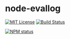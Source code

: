 # node-evallog

[![MIT License](https://img.shields.io/badge/license-mit-green.svg?style=flat-square)](https://opensource.org/licenses/MIT)
[![Build Status](https://travis-ci.org/oprogramador/node-evallog.svg?branch=master)](https://travis-ci.org/oprogramador/node-evallog
)

[![NPM status](https://nodei.co/npm/node-evallog.png?downloads=true&stars=true)](https://npmjs.org/package/node-evallog
)
